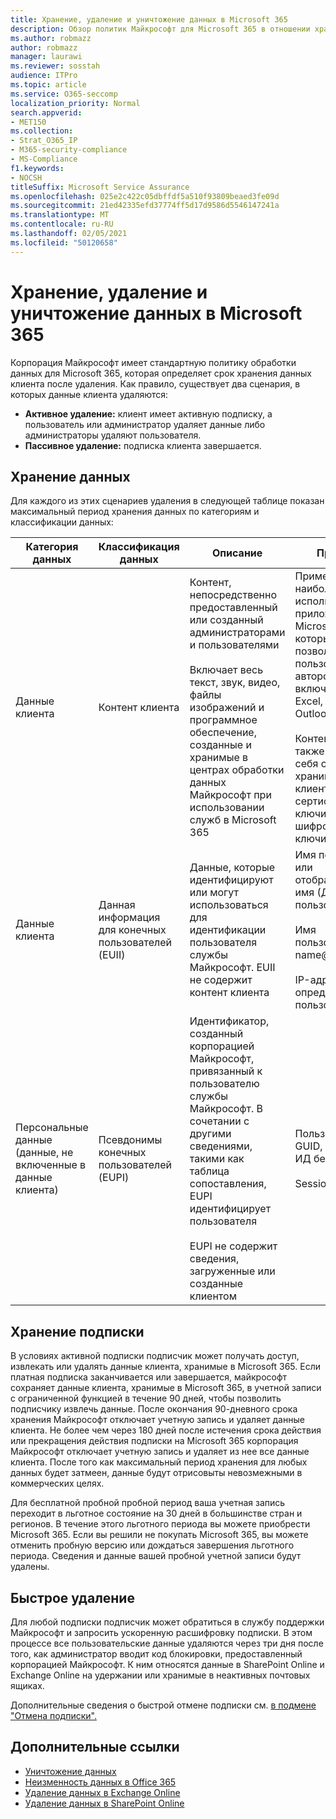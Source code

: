 ```yaml
---
title: Хранение, удаление и уничтожение данных в Microsoft 365
description: Обзор политик Майкрософт для Microsoft 365 в отношении хранения, удаления и уничтожения данных.
ms.author: robmazz
author: robmazz
manager: laurawi
ms.reviewer: sosstah
audience: ITPro
ms.topic: article
ms.service: O365-seccomp
localization_priority: Normal
search.appverid:
- MET150
ms.collection:
- Strat_O365_IP
- M365-security-compliance
- MS-Compliance
f1.keywords:
- NOCSH
titleSuffix: Microsoft Service Assurance
ms.openlocfilehash: 025e2c422c05dbffdf5a510f93809beaed3fe09d
ms.sourcegitcommit: 21ed42335efd37774ff5d17d9586d5546147241a
ms.translationtype: MT
ms.contentlocale: ru-RU
ms.lasthandoff: 02/05/2021
ms.locfileid: "50120658"
---
```

# <a name="data-retention-deletion-and-destruction-in-microsoft-365"></a>Хранение, удаление и уничтожение данных в Microsoft 365

Корпорация Майкрософт имеет стандартную политику обработки данных для Microsoft 365, которая определяет срок хранения данных клиента после удаления. Как правило, существует два сценария, в которых данные клиента удаляются:

- **Активное удаление:** клиент имеет активную подписку, а пользователь или администратор удаляет данные либо администраторы удаляют пользователя.
- **Пассивное удаление:** подписка клиента завершается.

## <a name="data-retention"></a>Хранение данных

Для каждого из этих сценариев удаления в следующей таблице показан максимальный период хранения данных по категориям и классификации данных:

| Категория данных | Классификация данных | Описание | Примеры | Период хранения |
|-----------------|-----------------|-----------------|----------------------------------|-------------------------------|
| Данные клиента | Контент клиента| Контент, непосредственно предоставленный или созданный администраторами и пользователями <br><br> Включает весь текст, звук, видео, файлы изображений и программное обеспечение, созданные и хранимые в центрах обработки данных Майкрософт при использовании служб в Microsoft 365 | Примеры наиболее часто используемых приложений Microsoft 365, которые позволяют пользователям авторов данных, включают Word, Excel, PowerPoint, Outlook и OneNote <br><br> Контент клиента также включает в себя секреты, хранимые у клиента (пароли, сертификаты, ключи шифрования, ключи хранения) | **Сценарий активного удаления:** не более 30 дней <br><br> **Сценарий пассивного удаления:** не более 180 дней |
| Данные клиента | Данная информация для конечных пользователей (EUII) | Данные, которые идентифицируют или могут использоваться для идентификации пользователя службы Майкрософт. EUII не содержит контент клиента | Имя пользователя или отображаемая имя (ДОМЕН\Имя пользователя) <br><br> Имя пользователя-name@domain) <br><br>  IP-адреса, определенные пользователем | **Сценарий активного удаления:** не более 180 дней (только действие администратора клиента) <br><br> **Сценарий пассивного удаления:** не более 180 дней |
| Персональные данные <br> (данные, не включенные в данные клиента) | Псевдонимы конечных пользователей (EUPI) | Идентификатор, созданный корпорацией Майкрософт, привязанный к пользователю службы Майкрософт. В сочетании с другими сведениями, такими как таблица сопоставления, EUPI идентифицирует пользователя <br><br> EUPI не содержит сведения, загруженные или созданные клиентом | Пользовательские GUID, PUID или ИД безопасности <br><br> Session IDs | **Сценарий активного удаления:** не более 30 дней <br><br> **Сценарий пассивного удаления:** не более 180 дней |

## <a name="subscription-retention"></a>Хранение подписки

В условиях активной подписки подписчик может получать доступ, извлекать или удалять данные клиента, хранимые в Microsoft 365. Если платная подписка заканчивается или завершается, майкрософт сохраняет данные клиента, хранимые в Microsoft 365, в учетной записи с ограниченной функцией в течение 90 дней, чтобы позволить подписчику извлечь данные. После окончания 90-дневного срока хранения Майкрософт отключает учетную запись и удаляет данные клиента. Не более чем через 180 дней после истечения срока действия или прекращения действия подписки на Microsoft 365 корпорация Майкрософт отключает учетную запись и удаляет из нее все данные клиента. После того как максимальный период хранения для любых данных будет затмеен, данные будут отрисовыты невозмежными в коммерческих целях.

Для бесплатной пробной пробной период ваша учетная запись переходит в льготное состояние на 30 дней в большинстве стран и регионов. В течение этого льготного периода вы можете приобрести Microsoft 365. Если вы решили не покупать Microsoft 365, вы можете отменить пробную версию или дождаться завершения льготного периода. Сведения и данные вашей пробной учетной записи будут удалены.

## <a name="expedited-deletion"></a>Быстрое удаление

Для любой подписки подписчик может обратиться в службу поддержки Майкрософт и запросить ускоренную расшифровку подписки. В этом процессе все пользовательские данные удаляются через три дня после того, как администратор вводит код блокировки, предоставленный корпорацией Майкрософт. К ним относятся данные в SharePoint Online и Exchange Online на удержании или хранимые в неактивных почтовых ящиках.

Дополнительные сведения о быстрой отмене подписки см. [в подмене "Отмена подписки".](/microsoft-365/commerce/subscriptions/cancel-your-subscription)

## <a name="related-links"></a>Дополнительные ссылки

- [Уничтожение данных](assurance-data-destruction.md)
- [Неизменность данных в Office 365](assurance-data-immutability.md)
- [Удаление данных в Exchange Online](assurance-exchange-online-data-deletion.md)
- [Удаление данных в SharePoint Online](assurance-sharepoint-online-data-deletion.md)
